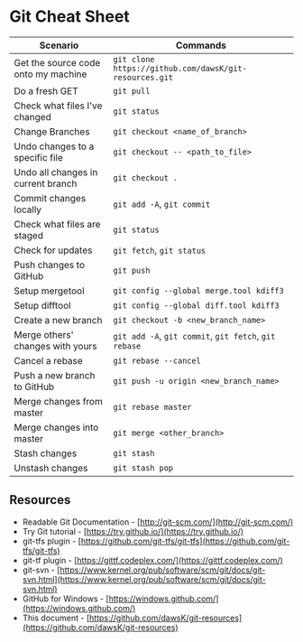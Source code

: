 # Git Cheat Sheet #

| Scenario                              | Commands
|---------------------------------------|---------------------------------------------------------------
| Get the source code onto my machine   | `git clone https://github.com/dawsK/git-resources.git`
| Do a fresh GET                        | `git pull`
| Check what files I've changed         | `git status`
| Change Branches                       | `git checkout <name_of_branch>`
| Undo changes to a specific file       | `git checkout -- <path_to_file>`
| Undo all changes in current branch    | `git checkout .`
| Commit changes locally                | `git add -A`, `git commit`
| Check what files are staged           | `git status`
| Check for updates                     | `git fetch`, `git status`
| Push changes to GitHub                | `git push`
| Setup mergetool                       | `git config --global merge.tool kdiff3`
| Setup difftool                        | `git config --global diff.tool kdiff3`
| Create a new branch                   | `git checkout -b <new_branch_name>`
| Merge others' changes with yours      | `git add -A`, `git commit`, `git fetch`, `git rebase`
| Cancel a rebase                       | `git rebase --cancel`
| Push a new branch to GitHub           | `git push -u origin <new_branch_name>`
| Merge changes from master             | `git rebase master`
| Merge changes into master             | `git merge <other_branch>`
| Stash changes                         | `git stash`
| Unstash changes                       | `git stash pop`

## Resources ##

 * Readable Git Documentation - [http://git-scm.com/](http://git-scm.com/)
 * Try Git tutorial - [https://try.github.io/](https://try.github.io/)
 * git-tfs plugin - [https://github.com/git-tfs/git-tfs](https://github.com/git-tfs/git-tfs)
 * git-tf plugin - [https://gittf.codeplex.com/](https://gittf.codeplex.com/)
 * git-svn - [https://www.kernel.org/pub/software/scm/git/docs/git-svn.html](https://www.kernel.org/pub/software/scm/git/docs/git-svn.html)
 * GitHub for Windows - [https://windows.github.com/](https://windows.github.com/)
 * This document - [https://github.com/dawsK/git-resources](https://github.com/dawsK/git-resources)
 